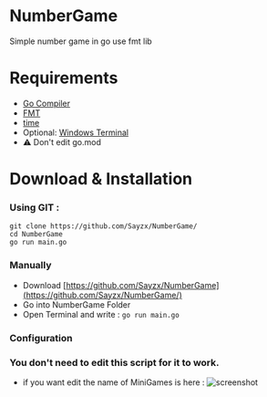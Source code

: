 # NumberGame
Simple number game in go use fmt lib

# Requirements

- [Go Compiler](https://go.dev/dl)
- [FMT](https://pkg.go.dev/fmt)
- [time](https://pkg.go.dev/time)
- Optional: [Windows Terminal](https://apps.microsoft.com/store/detail/windows-terminal/9N0DX20HK701?hl=fr-fr&gl=fr&icid=CNavAppsWindowsApps)
- ⚠️ Don't edit go.mod

# Download & Installation

 ### Using GIT :
```
git clone https://github.com/Sayzx/NumberGame/
cd NumberGame
go run main.go
```
### Manually
- Download [https://github.com/Sayzx/NumberGame](https://github.com/Sayzx/NumberGame/)
- Go into NumberGame Folder
- Open Terminal and write : ```go run main.go```

### Configuration 

### You don't need to edit this script for it to work.
 - if you want edit the name of MiniGames is here :
![screenshot](https://image.noelshack.com/fichiers/2023/36/4/1694122013-screenshot-1.png)
